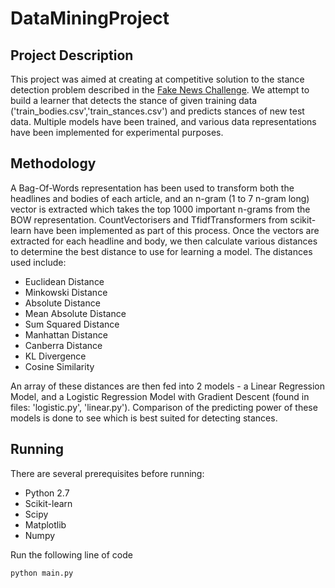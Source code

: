 # DataMiningProject
## Project Description
This project was aimed at creating at competitive solution to the stance detection problem described in the [Fake News Challenge]('http://www.fakenewschallenge.org/'). We attempt to build a learner that detects the stance of given training data ('train_bodies.csv','train_stances.csv') and predicts stances of new test data. Multiple models have been trained, and various data representations have been implemented for experimental purposes. 

## Methodology
A Bag-Of-Words representation has been used to transform both the headlines and bodies of each article, and an n-gram (1 to 7 n-gram long) vector is extracted which takes the top 1000 important n-grams from the BOW representation. CountVectorisers and TfidfTransformers from scikit-learn have been implemented as part of this process. 
Once the vectors are extracted for each headline and body, we then calculate various distances to determine the best distance to use for learning a model. The distances used include:
- Euclidean Distance
- Minkowski Distance
- Absolute Distance
- Mean Absolute Distance
- Sum Squared Distance
- Manhattan Distance
- Canberra Distance
- KL Divergence
- Cosine Similarity

An array of these distances are then fed into 2 models - a Linear Regression Model, and a Logistic Regression Model with Gradient Descent (found in files: 'logistic.py', 'linear.py'). Comparison of the predicting power of these models is done to see which is best suited for detecting stances.

## Running
There are several prerequisites before running:
- Python 2.7
- Scikit-learn
- Scipy
- Matplotlib
- Numpy

Run the following line of code
```python
python main.py
```

